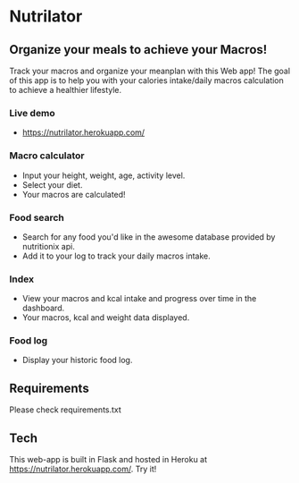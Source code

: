# Nutrilator
## Organize your meals to achieve your Macros!
Track your macros and organize your meanplan with this Web app! The goal of this app is to help you with your calories intake/daily macros calculation to achieve a healthier lifestyle.

### Live demo
- https://nutrilator.herokuapp.com/

### Macro calculator
- Input your height, weight, age, activity level.
- Select your diet.
-  Your macros are calculated!

### Food search
- Search for any food you'd like in the awesome database provided by nutritionix api.
- Add it to your log to track your daily macros intake.

### Index
-   View your macros and kcal intake and progress over time in the dashboard.
-   Your macros, kcal and weight data displayed.

### Food log
- Display your historic food log.

## Requirements
Please check requirements.txt




## Tech
This web-app is built in Flask and hosted in Heroku at https://nutrilator.herokuapp.com/. Try it!

